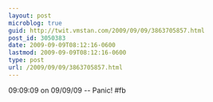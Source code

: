 ```yaml
---
layout: post
microblog: true
guid: http://twit.vmstan.com/2009/09/09/3863705857.html
post_id: 3050383
date: 2009-09-09T08:12:16-0600
lastmod: 2009-09-09T08:12:16-0600
type: post
url: /2009/09/09/3863705857.html
---
```

09:09:09 on 09/09/09 -- Panic! #fb
